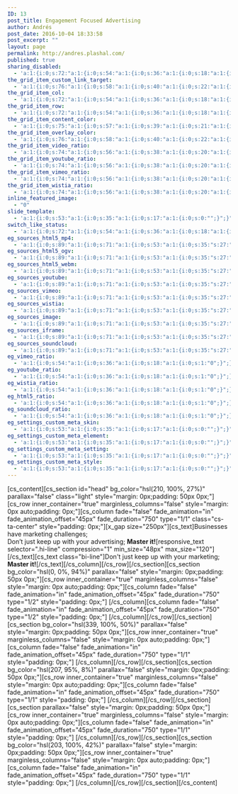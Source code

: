 ```yaml
---
ID: 13
post_title: Engagement Focused Advertising
author: Andrés
post_date: 2016-10-04 18:33:58
post_excerpt: ""
layout: page
permalink: http://andres.plashal.com/
published: true
sharing_disabled:
  - 'a:1:{i:0;s:72:"a:1:{i:0;s:54:"a:1:{i:0;s:36:"a:1:{i:0;s:18:"a:1:{i:0;s:1:"1";}";}";}";}";}'
the_grid_item_custom_link_target:
  - 'a:1:{i:0;s:76:"a:1:{i:0;s:58:"a:1:{i:0;s:40:"a:1:{i:0;s:22:"a:1:{i:0;s:5:"_self";}";}";}";}";}'
the_grid_item_col:
  - 'a:1:{i:0;s:72:"a:1:{i:0;s:54:"a:1:{i:0;s:36:"a:1:{i:0;s:18:"a:1:{i:0;s:1:"1";}";}";}";}";}'
the_grid_item_row:
  - 'a:1:{i:0;s:72:"a:1:{i:0;s:54:"a:1:{i:0;s:36:"a:1:{i:0;s:18:"a:1:{i:0;s:1:"1";}";}";}";}";}'
the_grid_item_content_color:
  - 'a:1:{i:0;s:75:"a:1:{i:0;s:57:"a:1:{i:0;s:39:"a:1:{i:0;s:21:"a:1:{i:0;s:4:"dark";}";}";}";}";}'
the_grid_item_overlay_color:
  - 'a:1:{i:0;s:76:"a:1:{i:0;s:58:"a:1:{i:0;s:40:"a:1:{i:0;s:22:"a:1:{i:0;s:5:"light";}";}";}";}";}'
the_grid_item_video_ratio:
  - 'a:1:{i:0;s:74:"a:1:{i:0;s:56:"a:1:{i:0;s:38:"a:1:{i:0;s:20:"a:1:{i:0;s:3:"4:3";}";}";}";}";}'
the_grid_item_youtube_ratio:
  - 'a:1:{i:0;s:74:"a:1:{i:0;s:56:"a:1:{i:0;s:38:"a:1:{i:0;s:20:"a:1:{i:0;s:3:"4:3";}";}";}";}";}'
the_grid_item_vimeo_ratio:
  - 'a:1:{i:0;s:74:"a:1:{i:0;s:56:"a:1:{i:0;s:38:"a:1:{i:0;s:20:"a:1:{i:0;s:3:"4:3";}";}";}";}";}'
the_grid_item_wistia_ratio:
  - 'a:1:{i:0;s:74:"a:1:{i:0;s:56:"a:1:{i:0;s:38:"a:1:{i:0;s:20:"a:1:{i:0;s:3:"4:3";}";}";}";}";}'
inline_featured_image:
  - "0"
slide_template:
  - 'a:1:{i:0;s:53:"a:1:{i:0;s:35:"a:1:{i:0;s:17:"a:1:{i:0;s:0:"";}";}";}";}'
switch_like_status:
  - 'a:1:{i:0;s:72:"a:1:{i:0;s:54:"a:1:{i:0;s:36:"a:1:{i:0;s:18:"a:1:{i:0;s:1:"1";}";}";}";}";}'
eg_sources_html5_mp4:
  - 'a:1:{i:0;s:89:"a:1:{i:0;s:71:"a:1:{i:0;s:53:"a:1:{i:0;s:35:"s:27:"a:1:{i:0;s:0:&quot;&quot;;}";";}";}";}";}'
eg_sources_html5_ogv:
  - 'a:1:{i:0;s:89:"a:1:{i:0;s:71:"a:1:{i:0;s:53:"a:1:{i:0;s:35:"s:27:"a:1:{i:0;s:0:&quot;&quot;;}";";}";}";}";}'
eg_sources_html5_webm:
  - 'a:1:{i:0;s:89:"a:1:{i:0;s:71:"a:1:{i:0;s:53:"a:1:{i:0;s:35:"s:27:"a:1:{i:0;s:0:&quot;&quot;;}";";}";}";}";}'
eg_sources_youtube:
  - 'a:1:{i:0;s:89:"a:1:{i:0;s:71:"a:1:{i:0;s:53:"a:1:{i:0;s:35:"s:27:"a:1:{i:0;s:0:&quot;&quot;;}";";}";}";}";}'
eg_sources_vimeo:
  - 'a:1:{i:0;s:89:"a:1:{i:0;s:71:"a:1:{i:0;s:53:"a:1:{i:0;s:35:"s:27:"a:1:{i:0;s:0:&quot;&quot;;}";";}";}";}";}'
eg_sources_wistia:
  - 'a:1:{i:0;s:89:"a:1:{i:0;s:71:"a:1:{i:0;s:53:"a:1:{i:0;s:35:"s:27:"a:1:{i:0;s:0:&quot;&quot;;}";";}";}";}";}'
eg_sources_image:
  - 'a:1:{i:0;s:89:"a:1:{i:0;s:71:"a:1:{i:0;s:53:"a:1:{i:0;s:35:"s:27:"a:1:{i:0;s:0:&quot;&quot;;}";";}";}";}";}'
eg_sources_iframe:
  - 'a:1:{i:0;s:89:"a:1:{i:0;s:71:"a:1:{i:0;s:53:"a:1:{i:0;s:35:"s:27:"a:1:{i:0;s:0:&quot;&quot;;}";";}";}";}";}'
eg_sources_soundcloud:
  - 'a:1:{i:0;s:89:"a:1:{i:0;s:71:"a:1:{i:0;s:53:"a:1:{i:0;s:35:"s:27:"a:1:{i:0;s:0:&quot;&quot;;}";";}";}";}";}'
eg_vimeo_ratio:
  - 'a:1:{i:0;s:54:"a:1:{i:0;s:36:"a:1:{i:0;s:18:"a:1:{i:0;s:1:"0";}";}";}";}'
eg_youtube_ratio:
  - 'a:1:{i:0;s:54:"a:1:{i:0;s:36:"a:1:{i:0;s:18:"a:1:{i:0;s:1:"0";}";}";}";}'
eg_wistia_ratio:
  - 'a:1:{i:0;s:54:"a:1:{i:0;s:36:"a:1:{i:0;s:18:"a:1:{i:0;s:1:"0";}";}";}";}'
eg_html5_ratio:
  - 'a:1:{i:0;s:54:"a:1:{i:0;s:36:"a:1:{i:0;s:18:"a:1:{i:0;s:1:"0";}";}";}";}'
eg_soundcloud_ratio:
  - 'a:1:{i:0;s:54:"a:1:{i:0;s:36:"a:1:{i:0;s:18:"a:1:{i:0;s:1:"0";}";}";}";}'
eg_settings_custom_meta_skin:
  - 'a:1:{i:0;s:53:"a:1:{i:0;s:35:"a:1:{i:0;s:17:"a:1:{i:0;s:0:"";}";}";}";}'
eg_settings_custom_meta_element:
  - 'a:1:{i:0;s:53:"a:1:{i:0;s:35:"a:1:{i:0;s:17:"a:1:{i:0;s:0:"";}";}";}";}'
eg_settings_custom_meta_setting:
  - 'a:1:{i:0;s:53:"a:1:{i:0;s:35:"a:1:{i:0;s:17:"a:1:{i:0;s:0:"";}";}";}";}'
eg_settings_custom_meta_style:
  - 'a:1:{i:0;s:53:"a:1:{i:0;s:35:"a:1:{i:0;s:17:"a:1:{i:0;s:0:"";}";}";}";}'
---
```

[cs_content][cs_section id="head" bg_color="hsl(210, 100%, 27%)" parallax="false" class="light" style="margin: 0px;padding: 50px 0px;"][cs_row inner_container="true" marginless_columns="false" style="margin: 0px auto;padding: 0px;"][cs_column fade="false" fade_animation="in" fade_animation_offset="45px" fade_duration="750" type="1/1" class="cs-ta-center" style="padding: 0px;"][x_gap size="250px"][cs_text]<span class="hi-line">Businesses have marketing challenges; <br class="rwd-break">Don’t just keep up with your advertising; <strong>Master it!</strong></span>[responsive_text selector=".hi-line" compression="1" min_size="48px" max_size="120"][/cs_text][cs_text class="bi-line"]Don't just keep up with your marketing; <strong>Master it!</strong>[/cs_text][/cs_column][/cs_row][/cs_section][cs_section bg_color="hsl(0, 0%, 94%)" parallax="false" style="margin: 0px;padding: 50px 0px;"][cs_row inner_container="true" marginless_columns="false" style="margin: 0px auto;padding: 0px;"][cs_column fade="false" fade_animation="in" fade_animation_offset="45px" fade_duration="750" type="1/2" style="padding: 0px;"]&nbsp;[/cs_column][cs_column fade="false" fade_animation="in" fade_animation_offset="45px" fade_duration="750" type="1/2" style="padding: 0px;"]&nbsp;[/cs_column][/cs_row][/cs_section][cs_section bg_color="hsl(339, 100%, 50%)" parallax="false" style="margin: 0px;padding: 50px 0px;"][cs_row inner_container="true" marginless_columns="false" style="margin: 0px auto;padding: 0px;"][cs_column fade="false" fade_animation="in" fade_animation_offset="45px" fade_duration="750" type="1/1" style="padding: 0px;"]&nbsp;[/cs_column][/cs_row][/cs_section][cs_section bg_color="hsl(207, 95%, 8%)" parallax="false" style="margin: 0px;padding: 50px 0px;"][cs_row inner_container="true" marginless_columns="false" style="margin: 0px auto;padding: 0px;"][cs_column fade="false" fade_animation="in" fade_animation_offset="45px" fade_duration="750" type="1/1" style="padding: 0px;"]&nbsp;[/cs_column][/cs_row][/cs_section][cs_section parallax="false" style="margin: 0px;padding: 50px 0px;"][cs_row inner_container="true" marginless_columns="false" style="margin: 0px auto;padding: 0px;"][cs_column fade="false" fade_animation="in" fade_animation_offset="45px" fade_duration="750" type="1/1" style="padding: 0px;"]&nbsp;[/cs_column][/cs_row][/cs_section][cs_section bg_color="hsl(203, 100%, 42%)" parallax="false" style="margin: 0px;padding: 50px 0px;"][cs_row inner_container="true" marginless_columns="false" style="margin: 0px auto;padding: 0px;"][cs_column fade="false" fade_animation="in" fade_animation_offset="45px" fade_duration="750" type="1/1" style="padding: 0px;"]&nbsp;[/cs_column][/cs_row][/cs_section][/cs_content]